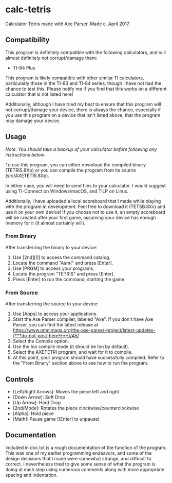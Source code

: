 # calc-tetris
Calculator Tetris made with Axe Parser. Made c. April 2017.

## Compatibility
This program is definitely compatible with the following calculators, and will almost definitely not corrupt/damage them:
- TI-84 Plus

This program is likely compatible with other similar TI calculators, particularly those in the TI-83 and TI-84 series, though I have not had the chance to test this. Please notify me if you find that this works on a different calculator that is not listed here!

Additionally, although I have tried my best to ensure that this program will not corrupt/damage your device, there is always the chance, especially if you use this program on a device that isn't listed above, that the program may damage your device.

## Usage
*Note: You should take a backup of your calculator before following any instructions below.*

To use this program, you can either download the compiled binary (TETRIS.8Xp) or you can compile the program from its source (src/AXETETRI.8Xp).

In either case, you will need to send files to your calculator. I would suggest using TI-Connect on Windows/macOS, and TiLP on Linux.

Additionally, I have uploaded a local scoreboard that I made while playing with the program in development. Feel free to download it (TETSB.8Xv) and use it on your own device! If you choose not to use it, an empty scoreboard will be created after your first game, assuming your device has enough memory for it (it almost certainly will).

### From Binary
After transferring the binary to your device:
1. Use [2nd][0] to access the command catalog.
2. Locate the command "Asm(" and press [Enter].
3. Use [PRGM] to access your programs.
4. Locate the program "TETRIS" and press [Enter].
5. Press [Enter] to run the command, starting the game.

### From Source
After transferring the source to your device:
1. Use [Apps] to access your applications.
2. Start the Axe Parser compiler, labeled "Axe". If you don't have Axe Parser, you can find the latest release at https://www.omnimaga.org/the-axe-parser-project/latest-updates-(***do-not-post-here!***)/45/ .
3. Select the Compile option.
4. Use the Ion compile mode (it should be Ion by default).
5. Select the AXETETRI program, and wait for it to compile.
6. At this point, your program should have successfully compiled. Refer to the "From Binary" section above to see how to run the program.

## Controls
- [Left/Right Arrows]: Moves the piece left and right
- [Down Arrow]: Soft Drop
- [Up Arrow]: Hard Drop
- [2nd/Mode]: Rotates the piece clockwise/counterclockwise
- [Alpha]: Hold piece
- [Math]: Pause game ([Enter] to unpause)

## Documentation
Included in doc.txt is a rough documentation of the function of the program. This was one of my earlier programming endeavors, and some of the design decisions that I made were somewhat strange, and difficult to correct. I nevertheless tried to give some sense of what the program is doing at each step using numerous comments along with more appropriate spacing and indentation.
